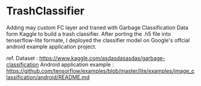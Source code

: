 # TrashClassifier
Adding may custom FC layer and traned with Garbage Classification Data form Kaggle to build a trash classifier.
After porting the .h5 file into tenserflow-lite formate, I deployed the classifier model on Google's offcial android example application project.


ref.
Dataset : https://www.kaggle.com/asdasdasasdas/garbage-classification
Android application example : https://github.com/tensorflow/examples/blob/master/lite/examples/image_classification/android/README.md
